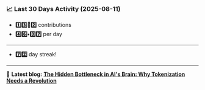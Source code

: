 <!--START_STATS-->
### 📈 Last 30 Days Activity (2025-08-11)  
- **1️⃣3️⃣🎱2️⃣** contributions  
- **4️⃣6️⃣•0️⃣7️⃣** per day
---
- **7️⃣2️⃣** day streak!
---
📝 **Latest blog:** [**The Hidden Bottleneck in AI's Brain: Why Tokenization Needs a Revolution**](https://andriak.com/blog/tokenization-revolution)
<!--END_STATS-->
